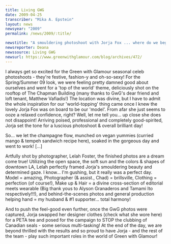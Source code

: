```yaml
---
title: Living GWG
date: 2009-04-25
transcriber: "Mika A. Epstein"
layout: news
newsyear: "2009"
permalink: /news/2009/:title/

newstitle: "A smouldering photoshoot with Jorja Fox ... where do we begin?  "
newsreporter: Deana
newssource: Living GWG
newsurl: https://www.greenwithglamour.com/blog/archives/472/
---
```




I always get so excited for the Green with Glamour seasonal celeb photoshoots - they're festive, fashion-y and oh-so-sexy! For the Spring/Summer 09 look, we were feeling pretty damned good about ourselves and went for a 'top of the world' theme, deliciously shot on the rooftop of The Chapman Building (many thanks to GwG's dear friend and loft tenant, Matthew Vafiadis!) The location was divine, but I have to admit the whole inspiration for our 'world-topping' thing came once I knew the lovely Jorja Fox was on board to be our 'model'. From afar she just seems to ooze a relaxed confidence, right? Well, let me tell you... up close she does not disappoint! Arriving poised, professional and completely good-spirited, Jorja set the tone for a luscious photoshoot & overall brilliant day!

So... we let the champagne flow, munched on vegan yummies (curried mango & tempeh sandwich recipe here), soaked in the gorgeous day and went to work! [...]

Artfully shot by photographer, Lelah Foster, the finished photos are a dream come true! Utilizing the open space, the soft sun and the colors & shapes of downtown LA, Lelah perfectly framed Jorja's smouldering beauty and determined gaze. I know... I'm gushing, but it really was a perfect day. Model = amazing, Photographer (& assist., Chad) = brillsville, Clothing = perfection (of course!), Make up & Hair = a divine cross-section of editorial meets wearable (Big thank yous to Alyson Granaderos and Tamami Ito respectively!!!), and behind-the-scenes photos and general production helping hand = my husband & #1 supporter... total harmony!

And to push the feel-good even further, once the GwG photos were captured, Jorja swapped her designer clothes (check what she wore here) for a PETA tee and posed for the campaign to STOP the clubbing of Canadian seals - some serious multi-tasking! At the end of the day, we are beyond thrilled with the results and so proud to have Jorja - and the rest of the team - play such important roles in the world of Green with Glamour!
